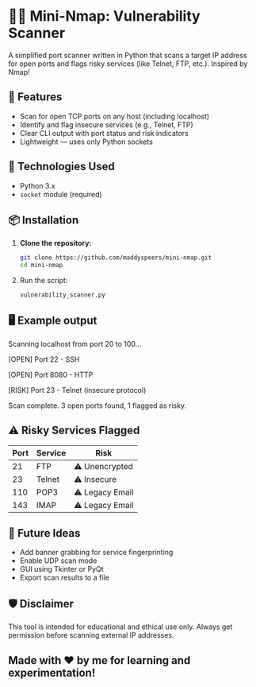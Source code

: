# 🕵️‍♂️ Mini-Nmap: Vulnerability Scanner

A simplified port scanner written in Python that scans a target IP address for open ports and flags risky services (like Telnet, FTP, etc.). Inspired by Nmap!

## 🚀 Features

- Scan for open TCP ports on any host (including localhost)
- Identify and flag insecure services (e.g., Telnet, FTP)
- Clear CLI output with port status and risk indicators
- Lightweight — uses only Python sockets 

## 🔧 Technologies Used

- Python 3.x
- `socket` module (required)

## 📦 Installation

1. **Clone the repository:**
   ```bash
   git clone https://github.com/maddyspeers/mini-nmap.git
   cd mini-nmap
2. Run the script:
    ```bash
   vulnerability_scanner.py

## 🖥 Example output
Scanning localhost from port 20 to 100...


[OPEN] Port 22 - SSH


[OPEN] Port 8080 - HTTP


[RISK] Port 23 - Telnet (insecure protocol)



Scan complete. 3 open ports found, 1 flagged as risky.

## ⚠️ Risky Services Flagged

| Port | Service | Risk            |
|------|---------|------------------|
| 21   | FTP     | ⚠️ Unencrypted   |
| 23   | Telnet  | ⚠️ Insecure      |
| 110  | POP3    | ⚠️ Legacy Email  |
| 143  | IMAP    | ⚠️ Legacy Email  |



## 🧪 Future Ideas
- Add banner grabbing for service fingerprinting
- Enable UDP scan mode
- GUI using Tkinter or PyQt
- Export scan results to a file

## 🛡 Disclaimer
This tool is intended for educational and ethical use only. Always get permission before scanning external IP addresses.

## Made with ❤️ by me for learning and experimentation!
